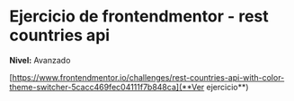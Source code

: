 # Ejercicio de frontendmentor - rest countries api

**Nivel:** Avanzado

[https://www.frontendmentor.io/challenges/rest-countries-api-with-color-theme-switcher-5cacc469fec04111f7b848ca](**Ver ejercicio**)
